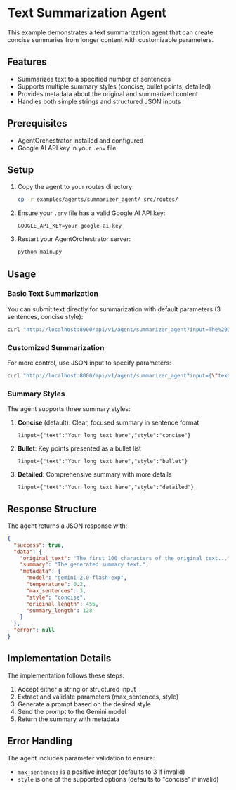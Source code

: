 # Text Summarization Agent

This example demonstrates a text summarization agent that can create concise summaries from longer content with customizable parameters.

## Features

- Summarizes text to a specified number of sentences
- Supports multiple summary styles (concise, bullet points, detailed)
- Provides metadata about the original and summarized content
- Handles both simple strings and structured JSON inputs

## Prerequisites

- AgentOrchestrator installed and configured
- Google AI API key in your `.env` file

## Setup

1. Copy the agent to your routes directory:
   ```bash
   cp -r examples/agents/summarizer_agent/ src/routes/
   ```

2. Ensure your `.env` file has a valid Google AI API key:
   ```
   GOOGLE_API_KEY=your-google-ai-key
   ```

3. Restart your AgentOrchestrator server:
   ```bash
   python main.py
   ```

## Usage

### Basic Text Summarization

You can submit text directly for summarization with default parameters (3 sentences, concise style):

```bash
curl "http://localhost:8000/api/v1/agent/summarizer_agent?input=The%20Industrial%20Revolution%20was%20a%20period%20of%20major%20industrialization%20and%20innovation%20during%20the%20late%201700s%20and%20early%201800s.%20The%20Industrial%20Revolution%20began%20in%20Great%20Britain%20and%20quickly%20spread%20throughout%20the%20world.%20The%20American%20Industrial%20Revolution%20commonly%20referred%20to%20as%20the%20Second%20Industrial%20Revolution%2C%20started%20in%20the%20late%201800s.%20The%20development%20of%20steam-powered%20machines%20and%20technologies%20was%20one%20of%20the%20biggest%20triggers%20for%20the%20Industrial%20Revolution.%20Industrial%20textile%20production%20required%20many%20workers%2C%20leading%20to%20rapid%20urbanization."
```

### Customized Summarization

For more control, use JSON input to specify parameters:

```bash
curl "http://localhost:8000/api/v1/agent/summarizer_agent?input={\"text\":\"The%20Industrial%20Revolution%20was%20a%20period%20of%20major%20industrialization%20and%20innovation%20during%20the%20late%201700s%20and%20early%201800s.%20The%20Industrial%20Revolution%20began%20in%20Great%20Britain%20and%20quickly%20spread%20throughout%20the%20world.%20The%20American%20Industrial%20Revolution%20commonly%20referred%20to%20as%20the%20Second%20Industrial%20Revolution%2C%20started%20in%20the%20late%201800s.%20The%20development%20of%20steam-powered%20machines%20and%20technologies%20was%20one%20of%20the%20biggest%20triggers%20for%20the%20Industrial%20Revolution.%20Industrial%20textile%20production%20required%20many%20workers%2C%20leading%20to%20rapid%20urbanization.\",\"max_sentences\":2,\"style\":\"bullet\"}"
```

### Summary Styles

The agent supports three summary styles:

1. **Concise** (default): Clear, focused summary in sentence format
   ```
   ?input={"text":"Your long text here","style":"concise"}
   ```

2. **Bullet**: Key points presented as a bullet list
   ```
   ?input={"text":"Your long text here","style":"bullet"}
   ```

3. **Detailed**: Comprehensive summary with more details
   ```
   ?input={"text":"Your long text here","style":"detailed"}
   ```

## Response Structure

The agent returns a JSON response with:

```json
{
  "success": true,
  "data": {
    "original_text": "The first 100 characters of the original text...",
    "summary": "The generated summary text.",
    "metadata": {
      "model": "gemini-2.0-flash-exp",
      "temperature": 0.2,
      "max_sentences": 3,
      "style": "concise",
      "original_length": 456,
      "summary_length": 128
    }
  },
  "error": null
}
```

## Implementation Details

The implementation follows these steps:

1. Accept either a string or structured input
2. Extract and validate parameters (max_sentences, style)
3. Generate a prompt based on the desired style
4. Send the prompt to the Gemini model
5. Return the summary with metadata

## Error Handling

The agent includes parameter validation to ensure:
- `max_sentences` is a positive integer (defaults to 3 if invalid)
- `style` is one of the supported options (defaults to "concise" if invalid) 